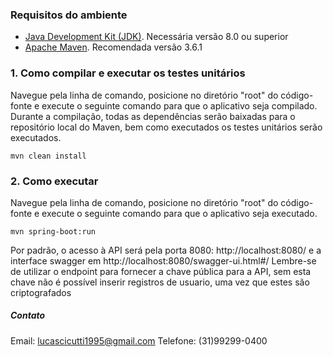 ### Requisitos do ambiente
+ [Java Development Kit (JDK)](https://maven.apache.org/). Necessária versão 8.0 ou superior
+ [Apache Maven](https://maven.apache.org/). Recomendada versão 3.6.1

### 1. Como compilar e executar os testes unitários
Navegue pela linha de comando, posicione no diretório "root" do código-fonte e execute o seguinte comando para que o aplicativo seja compilado.
Durante a compilação, todas as dependências serão baixadas para o repositório local do Maven, bem como executados os testes unitários serão executados.
```
mvn clean install
```
### 2. Como executar
Navegue pela linha de comando, posicione no diretório "root" do código-fonte e execute o seguinte comando para que o aplicativo seja executado.
```
mvn spring-boot:run
```
Por padrão, o acesso à API será pela porta 8080: http://localhost:8080/ e a interface swagger em http://localhost:8080/swagger-ui.html#/
Lembre-se de utilizar o endpoint para fornecer a chave pública para a API, sem esta chave não é possível inserir registros de usuario, uma vez que estes são criptografados
##### Contato
Email: lucascicutti1995@gmail.com
Telefone: (31)99299-0400

